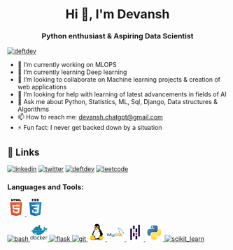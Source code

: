 <h1 align="center">Hi 👋, I'm Devansh</h1>
<h3 align="center">Python enthusiast & Aspiring Data Scientist</h3>
<p align="left"> <a href="https://twitter.com/Devansh44059208" target="blank"><img src="https://img.shields.io/twitter/follow/devftdev?logo=twitter&style=for-the-badge" alt="deftdev" /></a> </p>

- 🔭 I’m currently working on MLOPS
- 🌱 I’m currently learning Deep learning
- 👯 I’m looking to collaborate on Machine learning projects & creation of web applications
- 🤔 I’m looking for help with learning of latest advancements in fields of AI
- 💬 Ask me about Python, Statistics, ML, Sql, Django, Data structures & Algorithms
- 📫 How to reach me: devansh.chatgpt@gmail.com
- ⚡ Fun fact: I never get backed down by a situation 

## 🔗 Links
[![linkedin](https://img.shields.io/badge/linkedin-0A66C2?style=for-the-badge&logo=linkedin&logoColor=white)](https://www.linkedin.com/in/devansh-gupta-145077189/)
[![twitter](https://img.shields.io/badge/twitter-1DA1F2?style=for-the-badge&logo=twitter&logoColor=white)](https://twitter.com/Devansh44059208)
<a href="https://www.hackerrank.com/devanshgupta7921?hr_r=1" target="blank"><img align="fixed" src="https://raw.githubusercontent.com/rahuldkjain/github-profile-readme-generator/master/src/images/icons/Social/hackerrank.svg" alt="deftdev" height="30" width="40" /></a>
<a href="https://leetcode.com/deftdev/" target="blank"><img align="fixed" src="https://www.svgrepo.com/show/306328/leetcode.svg" alt="leetcode" height="30" width="40" /></a>


<h3 align="left">Languages and Tools:</h3>
<p align="left">
    <a href="https://www.w3.org/html/" target="_blank"> <img src="https://raw.githubusercontent.com/devicons/devicon/master/icons/html5/html5-original-wordmark.svg" alt="html5" width="40" height="40"/> </a>
    <a href="https://www.w3schools.com/css/" target="_blank"> <img src="https://raw.githubusercontent.com/devicons/devicon/master/icons/css3/css3-original-wordmark.svg" alt="css3" width="40" height="40"/> </a>
<p align="left"> <a href="https://www.gnu.org/software/bash/" target="_blank" rel="noreferrer"> <img src="https://www.vectorlogo.zone/logos/gnu_bash/gnu_bash-icon.svg" alt="bash" width="40" height="40"/> </a> <a href="https://www.docker.com/" target="_blank" rel="noreferrer"> <img src="https://raw.githubusercontent.com/devicons/devicon/master/icons/docker/docker-original-wordmark.svg" alt="docker" width="40" height="40"/> </a> <a href="https://flask.palletsprojects.com/" target="_blank" rel="noreferrer"> <img src="https://www.vectorlogo.zone/logos/pocoo_flask/pocoo_flask-icon.svg" alt="flask" width="40" height="40"/> </a> <a href="https://git-scm.com/" target="_blank" rel="noreferrer"> <img src="https://www.vectorlogo.zone/logos/git-scm/git-scm-icon.svg" alt="git" width="40" height="40"/> </a> <a href="https://www.linux.org/" target="_blank" rel="noreferrer"> <img src="https://raw.githubusercontent.com/devicons/devicon/master/icons/linux/linux-original.svg" alt="linux" width="40" height="40"/> </a> <a href="https://www.mysql.com/" target="_blank" rel="noreferrer"> <img src="https://raw.githubusercontent.com/devicons/devicon/master/icons/mysql/mysql-original-wordmark.svg" alt="mysql" width="40" height="40"/> </a> <a href="https://pandas.pydata.org/" target="_blank" rel="noreferrer"> <img src="https://raw.githubusercontent.com/devicons/devicon/2ae2a900d2f041da66e950e4d48052658d850630/icons/pandas/pandas-original.svg" alt="pandas" width="40" height="40"/> </a> <a href="https://www.python.org" target="_blank" rel="noreferrer"> <img src="https://raw.githubusercontent.com/devicons/devicon/master/icons/python/python-original.svg" alt="python" width="40" height="40"/> </a> <a href="https://scikit-learn.org/" target="_blank" rel="noreferrer"> <img src="https://upload.wikimedia.org/wikipedia/commons/0/05/Scikit_learn_logo_small.svg" alt="scikit_learn" width="40" height="40"/> </a> </p>
